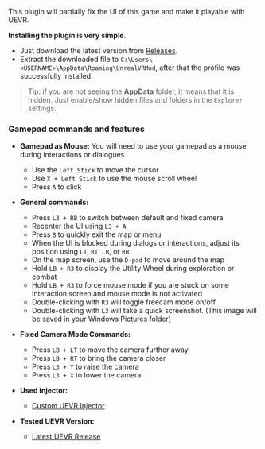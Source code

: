 This plugin will partially fix the UI of this game and make it playable with UEVR.

**Installing the plugin is very simple.**
- Just download the latest version from [Releases](https://github.com/mirudo2/WuWa-UI-Fix-for-UEVR/releases).
- Extract the downloaded file to `C:\Users\<USERNAME>\AppData\Roaming\UnrealVRMod`, after that the profile was successfully installed.
> Tip: if you are not seeing the **AppData** folder, it means that it is hidden. Just enable/show hidden files and folders in the `Explorer` settings.

### Gamepad commands and features
- **Gamepad as Mouse:**
  You will need to use your gamepad as a mouse during interactions or dialogues
  - Use the `Left Stick` to move the cursor
  - Use `X + Left Stick` to use the mouse scroll wheel
  - Press `A` to click
  
- **General commands:**
  - Press `L3 + RB` to switch between default and fixed camera
  - Recenter the UI using `L3 + A`
  - Press `B` to quickly exit the map or menu
  - When the UI is blocked during dialogs or interactions, adjust its position using `LT`, `RT`, `LB`, or `RB`
  - On the map screen, use the `D-pad` to move around the map
  - Hold `LB + R3` to display the Utility Wheel during exploration or combat
  - Hold `LB + R3` to force mouse mode if you are stuck on some interaction screen and mouse mode is not activated
  - Double-clicking with `R3` will toggle freecam mode on/off
  - Double-clicking with `L3` will take a quick screenshot. (This image will be saved in your Windows Pictures folder)
  
- **Fixed Camera Mode Commands:**
  - Press `LB + LT` to move the camera further away
  - Press `LB + RT` to bring the camera closer
  - Press `L3 + Y` to raise the camera
  - Press `L3 + X` to lower the camera
  
- **Used injector:**
  - [Custom UEVR Injector](https://github.com/mirudo2/Custom-UEVR-Injector/releases/)
  
- **Tested UEVR Version:**
  - [Latest UEVR Release](https://github.com/praydog/UEVR/releases/tag/1.05)
